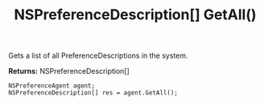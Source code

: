 ﻿---
uid: crmscript_ref_NSPreferenceAgent_GetAll
title: NSPreferenceDescription[] GetAll()
intellisense: NSPreferenceAgent.GetAll
keywords: NSPreferenceAgent, GetAll
so.topic: reference
---

Gets a list of all PreferenceDescriptions in the system.


**Returns:** NSPreferenceDescription[]

```crmscript
NSPreferenceAgent agent;
NSPreferenceDescription[] res = agent.GetAll();
```

